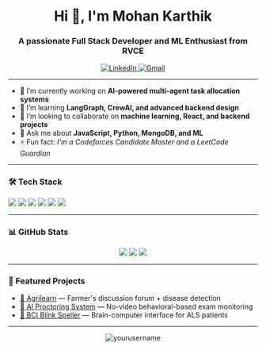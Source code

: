 <h1 align="center">Hi 👋, I'm Mohan Karthik</h1>
<h3 align="center">A passionate Full Stack Developer and ML Enthusiast from RVCE</h3>

<p align="center">
  <a href="https://linkedin.com/in/your-linkedin" target="_blank">
    <img alt="LinkedIn" src="https://img.shields.io/badge/LinkedIn-blue?style=for-the-badge&logo=linkedin&logoColor=white" />
  </a>
  <a href="mailto:youremail@example.com">
    <img alt="Gmail" src="https://img.shields.io/badge/Email-D14836?style=for-the-badge&logo=gmail&logoColor=white" />
  </a>
</p>

---

- 🔭 I’m currently working on **AI-powered multi-agent task allocation systems**
- 🌱 I’m learning **LangGraph, CrewAI, and advanced backend design**
- 👯 I’m looking to collaborate on **machine learning, React, and backend projects**
- 💬 Ask me about **JavaScript, Python, MongoDB, and ML**
- ⚡ Fun fact: *I'm a Codeforces Candidate Master and a LeetCode Guardian*

---

### 🛠️ Tech Stack

<p align="left">
  <img src="https://img.shields.io/badge/JavaScript-F7DF1E?logo=javascript&logoColor=black&style=for-the-badge" />
  <img src="https://img.shields.io/badge/React-20232A?logo=react&logoColor=61DAFB&style=for-the-badge" />
  <img src="https://img.shields.io/badge/Node.js-339933?logo=nodedotjs&logoColor=white&style=for-the-badge" />
  <img src="https://img.shields.io/badge/Python-3776AB?logo=python&logoColor=white&style=for-the-badge" />
  <img src="https://img.shields.io/badge/MongoDB-47A248?logo=mongodb&logoColor=white&style=for-the-badge" />
  <img src="https://img.shields.io/badge/MySQL-00758F?logo=mysql&logoColor=white&style=for-the-badge" />
</p>

---

### 📊 GitHub Stats

<p align="center">
  <img src="https://github-readme-stats.vercel.app/api?username=yourusername&show_icons=true&theme=github_dark" />
  <img src="https://github-readme-streak-stats.herokuapp.com/?user=yourusername&theme=github_dark" />
  <img src="https://github-readme-stats.vercel.app/api/top-langs/?username=yourusername&layout=compact&theme=github_dark" />
</p>

---

### 🚀 Featured Projects

- [🔗 Agrilearn](https://github.com/yourusername/agrilearn) — Farmer's discussion forum + disease detection
- [🔗 AI Proctoring System](https://github.com/yourusername/ai-proctoring) — No-video behavioral-based exam monitoring
- [🔗 BCI Blink Speller](https://github.com/yourusername/bci-blink-speller) — Brain-computer interface for ALS patients

---

<p align="center">
  <img src="https://komarev.com/ghpvc/?username=yourusername&label=Profile%20views&color=0e75b6&style=flat" alt="yourusername" />
</p>

